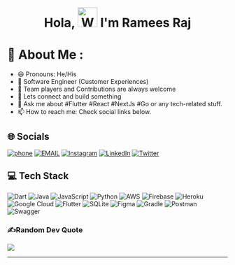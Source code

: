 <h1 align="center"> Hola, <img src="https://raw.githubusercontent.com/nixin72/nixin72/master/wave.gif" 
         alt="Waving hand animated gif"
         height="45"
         width="45" /> I'm Ramees Raj</h1>

# 💫 About Me :
- 😄 Pronouns: He/His
- 🔭 Software Engineer (Customer Experiences)
- 🌱 Team players and Contributions are always welcome
- 👯 Lets connect and build something
- 💬 Ask me about #Flutter #React #NextJs #Go or any tech-related stuff.
- 📫 How to reach me: Check social links below.

## 🌐 Socials
[![phone](https://img.shields.io/badge/-+919567529811-1DA1F2?style=for-the-badge&logo=Julia&logoColor=white)](tel:9567529811) [![EMAIL](https://img.shields.io/badge/-EMAIL-D14836?style=for-the-badge&logo=Mail.Ru&logoColor=white)](mailto:rameesraj534@gmail.com) [![Instagram](https://img.shields.io/badge/Instagram-E4405F?style=for-the-badge&logo=instagram&logoColor=white)](https://instagram.com/rameeesx) [![LinkedIn](https://img.shields.io/badge/LinkedIn-0077B5?style=for-the-badge&logo=linkedin&logoColor=white)](https://linkedin.com/in/rameesraj) [![Twitter](https://img.shields.io/twitter/follow/rameeesx?logo=Twitter&style=for-the-badge)](https://twitter.com/rameeesx)

## 💻 Tech Stack
![Dart](https://img.shields.io/badge/dart-%230175C2.svg?style=for-the-badge&logo=dart&logoColor=white) ![Java](https://img.shields.io/badge/java-%23ED8B00.svg?style=for-the-badge&logo=java&logoColor=white) ![JavaScript](https://img.shields.io/badge/javascript-%23323330.svg?style=for-the-badge&logo=javascript&logoColor=%23F7DF1E) ![Python](https://img.shields.io/badge/python-3670A0?style=for-the-badge&logo=python&logoColor=ffdd54) ![AWS](https://img.shields.io/badge/AWS-%23FF9900.svg?style=for-the-badge&logo=amazon-aws&logoColor=white) ![Firebase](https://img.shields.io/badge/firebase-%23039BE5.svg?style=for-the-badge&logo=firebase) ![Heroku](https://img.shields.io/badge/heroku-%23430098.svg?style=for-the-badge&logo=heroku&logoColor=white) ![Google Cloud](https://img.shields.io/badge/Google%20Cloud-%234285F4.svg?style=for-the-badge&logo=google-cloud&logoColor=white) ![Flutter](https://img.shields.io/badge/Flutter-%2302569B.svg?style=for-the-badge&logo=Flutter&logoColor=white) ![SQLite](https://img.shields.io/badge/sqlite-%2307405e.svg?style=for-the-badge&logo=sqlite&logoColor=white) ![Figma](https://img.shields.io/badge/figma-%23F24E1E.svg?style=for-the-badge&logo=figma&logoColor=white) ![Gradle](https://img.shields.io/badge/Gradle-02303A.svg?style=for-the-badge&logo=Gradle&logoColor=white) ![Postman](https://img.shields.io/badge/Postman-FF6C37?style=for-the-badge&logo=postman&logoColor=white) ![Swagger](https://img.shields.io/badge/-Swagger-%23Clojure?style=for-the-badge&logo=swagger&logoColor=white)

<!-- ## 💳 Github Profile Summary Card
<p align="center">
  <img src="https://github-profile-summary-cards.vercel.app/api/cards/profile-details?username=rmzrj&theme=vue"/>
</p> -->

<!-- ## 📟 GitHub Stats
<p align="center">
	<img width="48%" src="https://github-readme-stats.vercel.app/api?username=rmzrj&show_icons=true&theme=vue" />
  <img src="https://github-readme-stats.vercel.app/api/top-langs?username=rmzrj&show_icons=true&locale=en&layout=compact&theme=vue" alt="rmzrj" /></p>
</p> -->

### ✍️Random Dev Quote
![](https://quotes-github-readme.vercel.app/api?type=horizontal&theme=vue)

--- 


